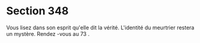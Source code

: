 # Section 348

Vous lisez dans son esprit qu'elle dit la vérité. L'identité du meurtrier restera un mystère.
Rendez -vous au  73 .